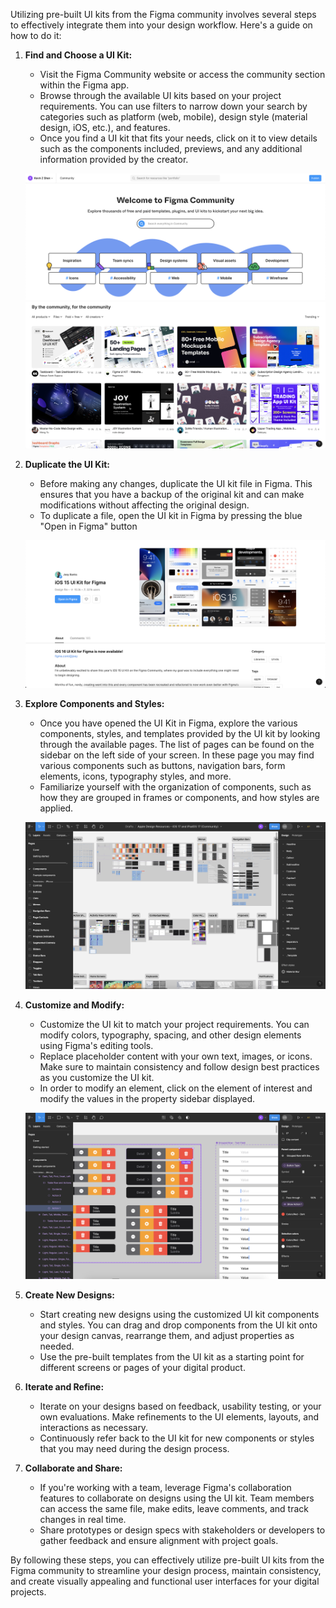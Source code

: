 Utilizing pre-built UI kits from the Figma community involves several steps to effectively integrate them into your design workflow. Here's a guide on how to do it:

1. **Find and Choose a UI Kit:**

   - Visit the Figma Community website or access the community section within the Figma app.
   - Browse through the available UI kits based on your project requirements. You can use filters to narrow down your search by categories such as platform (web, mobile), design style (material design, iOS, etc.), and features.
   - Once you find a UI kit that fits your needs, click on it to view details such as the components included, previews, and any additional information provided by the creator.

   ![alt text](image.png)
   ![alt text](image-1.png)

2. **Duplicate the UI Kit:**

   - Before making any changes, duplicate the UI kit file in Figma. This ensures that you have a backup of the original kit and can make modifications without affecting the original design.
   - To duplicate a file, open the UI kit in Figma by pressing the blue "Open in Figma" button

   ![alt text](image-2.png)

3. **Explore Components and Styles:**

   - Once you have opened the UI Kit in Figma, explore the various components, styles, and templates provided by the UI kit by looking through the available pages. The list of pages can be found on the sidebar on the left side of your screen. In these page you may find various components such as buttons, navigation bars, form elements, icons, typography styles, and more.
   - Familiarize yourself with the organization of components, such as how they are grouped in frames or components, and how styles are applied.

   ![alt text](image-3.png)

4. **Customize and Modify:**

   - Customize the UI kit to match your project requirements. You can modify colors, typography, spacing, and other design elements using Figma's editing tools.
   - Replace placeholder content with your own text, images, or icons. Make sure to maintain consistency and follow design best practices as you customize the UI kit.
   - In order to modify an element, click on the element of interest and modify the values in the property sidebar displayed.

   ![alt text](image-4.png)

5. **Create New Designs:**

   - Start creating new designs using the customized UI kit components and styles. You can drag and drop components from the UI kit onto your design canvas, rearrange them, and adjust properties as needed.
   - Use the pre-built templates from the UI kit as a starting point for different screens or pages of your digital product.

6. **Iterate and Refine:**

   - Iterate on your designs based on feedback, usability testing, or your own evaluations. Make refinements to the UI elements, layouts, and interactions as necessary.
   - Continuously refer back to the UI kit for new components or styles that you may need during the design process.

7. **Collaborate and Share:**
   - If you're working with a team, leverage Figma's collaboration features to collaborate on designs using the UI kit. Team members can access the same file, make edits, leave comments, and track changes in real time.
   - Share prototypes or design specs with stakeholders or developers to gather feedback and ensure alignment with project goals.

By following these steps, you can effectively utilize pre-built UI kits from the Figma community to streamline your design process, maintain consistency, and create visually appealing and functional user interfaces for your digital projects.
